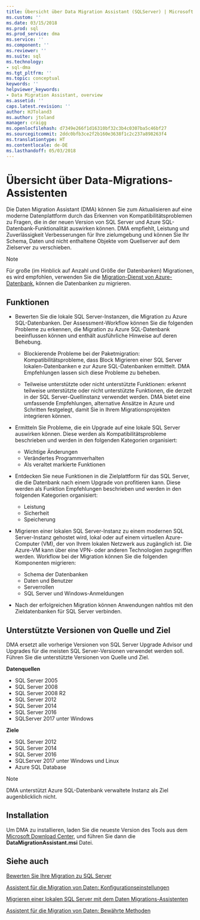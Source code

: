```yaml
---
title: Übersicht über Data Migration Assistant (SQLServer) | Microsoft Docs
ms.custom: ''
ms.date: 03/15/2018
ms.prod: sql
ms.prod_service: dma
ms.service: ''
ms.component: ''
ms.reviewer: ''
ms.suite: sql
ms.technology:
- sql-dma
ms.tgt_pltfrm: ''
ms.topic: conceptual
keywords: ''
helpviewer_keywords:
- Data Migration Assistant, overview
ms.assetid: ''
caps.latest.revision: ''
author: HJToland3
ms.author: jtoland
manager: craigg
ms.openlocfilehash: d7349e266f1d16310bf32c3b4c0307ba5c46bf27
ms.sourcegitcommit: 2ddc0bfb3ce2f2b160e3638f1c2c237a898263f4
ms.translationtype: HT
ms.contentlocale: de-DE
ms.lasthandoff: 05/03/2018
---
```

# <a name="overview-of-data-migration-assistant"></a>Übersicht über Data-Migrations-Assistenten

Die Daten Migration Assistant (DMA) können Sie zum Aktualisieren auf eine moderne Datenplattform durch das Erkennen von Kompatibilitätsproblemen zu Fragen, die in der neuen Version von SQL Server und Azure SQL-Datenbank-Funktionalität auswirken können. DMA empfiehlt, Leistung und Zuverlässigkeit Verbesserungen für Ihre zielumgebung und können Sie Ihr Schema, Daten und nicht enthaltene Objekte vom Quellserver auf dem Zielserver zu verschieben.

> [!NOTE] 
> Für große (im Hinblick auf Anzahl und Größe der Datenbanken) Migrationen, es wird empfohlen, verwenden Sie die [Migration-Dienst von Azure-Datenbank](https://docs.microsoft.com/en-us/azure/dms/dms-overview), können die Datenbanken zu migrieren.
  
## <a name="capabilities"></a>Funktionen

- Bewerten Sie die lokale SQL Server-Instanzen, die Migration zu Azure SQL-Datenbanken. Der Assessment-Workflow können Sie die folgenden Probleme zu erkennen, die Migration zu Azure SQL-Datenbank beeinflussen können und enthält ausführliche Hinweise auf deren Behebung.

  - Blockierende Probleme bei der Paketmigration: Kompatibilitätsprobleme, dass Block Migrieren einer SQL Server lokalen-Datenbanken e zur Azure SQL-Datenbanken ermittelt. DMA Empfehlungen lassen sich diese Probleme zu beheben.

  - Teilweise unterstützte oder nicht unterstützte Funktionen: erkennt teilweise unterstützte oder nicht unterstützte Funktionen, die derzeit in der SQL Server-Quellinstanz verwendet werden. DMA bietet eine umfassende Empfehlungen, alternative Ansätze in Azure und Schritten festgelegt, damit Sie in Ihrem Migrationsprojekten integrieren können.

- Ermitteln Sie Probleme, die ein Upgrade auf eine lokale SQL Server auswirken können. Diese werden als Kompatibilitätsprobleme beschrieben und werden in den folgenden Kategorien organisiert:

  - Wichtige Änderungen
  - Verändertes Programmverhalten
  - Als veraltet markierte Funktionen

- Entdecken Sie neue Funktionen in die Zielplattform für das SQL Server, die die Datenbank nach einem Upgrade von profitieren kann. Diese werden als Funktion Empfehlungen beschrieben und werden in den folgenden Kategorien organisiert:

  - Leistung
  - Sicherheit
  - Speicherung

- Migrieren einer lokalen SQL Server-Instanz zu einem modernen SQL Server-Instanz gehostet wird, lokal oder auf einem virtuellen Azure-Computer (VM), der von Ihrem lokalen Netzwerk aus zugänglich ist. Die Azure-VM kann über eine VPN- oder anderen Technologien zugegriffen werden. Workflow bei der Migration können Sie die folgenden Komponenten migrieren:

  - Schema der Datenbanken
  - Daten und Benutzer
  - Serverrollen
  - SQL Server und Windows-Anmeldungen

- Nach der erfolgreichen Migration können Anwendungen nahtlos mit den Zieldatenbanken für SQL Server verbinden.

## <a name="supported-source-and-target-versions"></a>Unterstützte Versionen von Quelle und Ziel

DMA ersetzt alle vorherige Versionen von SQL Server Upgrade Advisor und Upgrades für die meisten SQL Server-Versionen verwendet werden soll. Führen Sie die unterstützte Versionen von Quelle und Ziel.

**Datenquellen**
- SQL Server 2005
- SQL Server 2008
- SQL Server 2008 R2
- SQL Server 2012 
- SQL Server 2014
- SQL Server 2016
- SQLServer 2017 unter Windows

**Ziele**
- SQL Server 2012
- SQL Server 2014
- SQL Server 2016
- SQLServer 2017 unter Windows und Linux
- Azure SQL Database

> [!NOTE] 
> DMA unterstützt Azure SQL-Datenbank verwaltete Instanz als Ziel augenblicklich nicht.

## <a name="installation"></a>Installation

Um DMA zu installieren, laden Sie die neueste Version des Tools aus dem [Microsoft Download Center](https://www.microsoft.com/download/details.aspx?id=53595), und führen Sie dann die **DataMigrationAssistant.msi** Datei.

## <a name="see-also"></a>Siehe auch

[Bewerten Sie Ihre Migration zu SQL Server](../dma/dma-assesssqlonprem.md)

[Assistent für die Migration von Daten: Konfigurationseinstellungen](../dma/dma-configurationsettings.md)

[Migrieren einer lokalen SQL Server mit dem Daten Migrations-Assistenten](../dma/dma-migrateonpremsql.md)

[Assistent für die Migration von Daten: Bewährte Methoden](../dma/dma-bestpractices.md)



